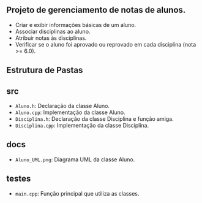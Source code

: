## Projeto de gerenciamento de notas de alunos.

- Criar e exibir informações básicas de um aluno.
- Associar disciplinas ao aluno.
- Atribuir notas às disciplinas.
- Verificar se o aluno foi aprovado ou reprovado em cada disciplina (nota >= 6.0).

## Estrutura de Pastas

## src
- `Aluno.h`: Declaração da classe Aluno.
- `Aluno.cpp`: Implementação da classe Aluno.
- `Disciplina.h`: Declaração da classe Disciplina e função amiga.
- `Disciplina.cpp`: Implementação da classe Disciplina.


## docs
- `Aluno_UML.png`: Diagrama UML da classe Aluno.

## testes
- `main.cpp`: Função principal que utiliza as classes.